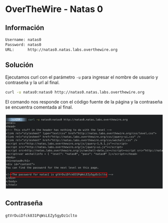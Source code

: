 # OverTheWire - Natas 0


## Información

```
Username: natas0
Password: natas0
URL:      http://natas0.natas.labs.overthewire.org
```


## Solución

Ejecutamos curl con el parámetro `-u` para ingresar el nombre de usuario y contraseña y la url al final.

```bash
curl -u natas0:natas0 http://natas0.natas.labs.overthewire.org
```

El comando nos responde con el código fuente de la página y la contraseña se encuentra comentada al final.

![](./imagenes/natas0.png)


## Contraseña 

`gtVrDuiDfck831PqWsLEZy5gyDz1clto`
